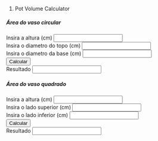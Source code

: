 <!DOCTYPE html>
<html lang="en" >
<head>
  <meta charset="UTF-8">
  <title>potVolCalculator</title>
  <meta name="viewport" content="width=device-width, initial-scale=1"><link rel='stylesheet' href='https://cdnjs.cloudflare.com/ajax/libs/bootstrap/5.0.2/css/bootstrap.min.css'><link rel="stylesheet" href="./style.css">

</head>
<body>
<!-- partial:index.partial.html -->
<div class="container">
  
  <nav aria-label="breadcrumb" class="marginator">
    <ol class="breadcrumb">
      <li class="breadcrumb-item active" aria-current="page">Pot Volume Calculator</li>
    </ol>
  </nav>
 
  <div class="card marginator">
    <div class="card-header">
      <h5 class="card-title">Área do vaso circular</h5>
    </div>
    <div class="card-body">
      <div class="form-group">
        <label for="roundPotHeightSelect">Insira a altura (cm)</label>
        <input class="form-control" id="roundPotHeightSelect"/>
      </div>
      <div class="form-group">
        <label for="roundPotDiameterSupSelect">Insira o diametro do topo (cm)</label>
        <input class="form-control" id="roundPotDiameterSupSelect"/>
      </div>
      <div class="form-group">
        <label for="roundPotDiameterInfSelect">Insira o diametro da base (cm)</label>
        <input class="form-control" id="roundPotDiameterInfSelect">
      </div>
      <button onclick="calcRoundPotVol()" class="btn btn-primary marginator">Calcular</button>
    </div>
    <div class="card-footer">
      <label for="displayRoundResult">Resultado</label>
      <input class="form-control" id="displayRoundResult" readonly>
    </div>
  </div>
    
  <div class="card marginator">
    <div class="card-header">
      <h5 class="card-title">Área do vaso quadrado</h5>
    </div>
    <div class="card-body">
      <div class="form-group">
        <label for="squarePotHeightSelect">Insira a altura (cm)</label>
        <input class="form-control" id="squarePotHeightSelect"/>
      </div>
      <div class="form-group">
        <label for="squarePotSupSelect">Insira o lado superior (cm)</label>
        <input class="form-control" id="squarePotSupSelect"/>
      </div>
      <div class="form-group">
        <label for="squarePotInfSelect">Insira o lado inferior (cm)</label>
        <input class="form-control" id="squarePotInfSelect"/>
      </div>
      <button onclick="calcSquarePotVol()" class="btn btn-primary marginator">Calcular</button>
    </div>
    <div class="card-footer">
      <label for="displaySquareResult">Resultado</label>
      <input class="form-control" id="displaySquareResult" readonly>
    </div>
  </div>
</div>
<!-- partial -->
  <script src='https://cdnjs.cloudflare.com/ajax/libs/bootstrap/5.1.2/js/bootstrap.min.js'></script>
<script src='https://cdnjs.cloudflare.com/ajax/libs/jquery/3.6.0/jquery.min.js'></script><script  src="./script.js"></script>

</body>
</html>